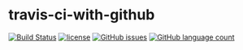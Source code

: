 # travis-ci-with-github

[![Build Status](https://travis-ci.org/ajaymache/travis-ci-with-github.svg?branch=master)](https://travis-ci.org/ajaymache/travis-ci-with-github)
[![license](https://img.shields.io/github/license/ajaymache/travis-ci-with-github.svg)]()
[![GitHub issues](https://img.shields.io/github/issues/ajaymache/travis-ci-with-github.svg?colorB=DAA520)]()
[![GitHub language count](https://img.shields.io/github/languages/count/ajaymache/travis-ci-with-github.svg?colorB=ff5733)]()
